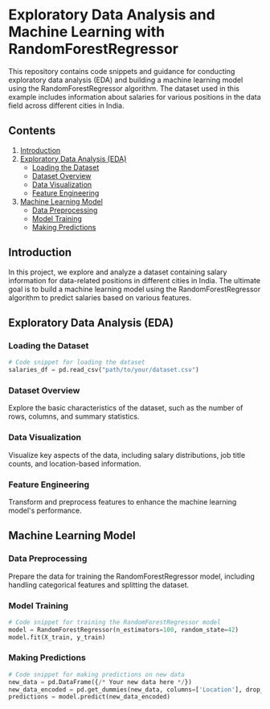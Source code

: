 
# Exploratory Data Analysis and Machine Learning with RandomForestRegressor

This repository contains code snippets and guidance for conducting exploratory data analysis (EDA) and building a machine learning model using the RandomForestRegressor algorithm. The dataset used in this example includes information about salaries for various positions in the data field across different cities in India.

## Contents

1. [Introduction](#introduction)
2. [Exploratory Data Analysis (EDA)](#exploratory-data-analysis-eda)
   - [Loading the Dataset](#loading-the-dataset)
   - [Dataset Overview](#dataset-overview)
   - [Data Visualization](#data-visualization)
   - [Feature Engineering](#feature-engineering)
3. [Machine Learning Model](#machine-learning-model)
   - [Data Preprocessing](#data-preprocessing)
   - [Model Training](#model-training)
   - [Making Predictions](#making-predictions)


## Introduction

In this project, we explore and analyze a dataset containing salary information for data-related positions in different cities in India. The ultimate goal is to build a machine learning model using the RandomForestRegressor algorithm to predict salaries based on various features.

## Exploratory Data Analysis (EDA)

### Loading the Dataset

```python
# Code snippet for loading the dataset
salaries_df = pd.read_csv("path/to/your/dataset.csv")
```

### Dataset Overview

Explore the basic characteristics of the dataset, such as the number of rows, columns, and summary statistics.

### Data Visualization

Visualize key aspects of the data, including salary distributions, job title counts, and location-based information.

### Feature Engineering

Transform and preprocess features to enhance the machine learning model's performance.

## Machine Learning Model

### Data Preprocessing

Prepare the data for training the RandomForestRegressor model, including handling categorical features and splitting the dataset.

### Model Training

```python
# Code snippet for training the RandomForestRegressor model
model = RandomForestRegressor(n_estimators=100, random_state=42)
model.fit(X_train, y_train)
```

### Making Predictions

```python
# Code snippet for making predictions on new data
new_data = pd.DataFrame({/* Your new data here */})
new_data_encoded = pd.get_dummies(new_data, columns=['Location'], drop_first=True)
predictions = model.predict(new_data_encoded)
```


